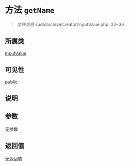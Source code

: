 # 方法 `getName`

> *文件信息* suda\archive\creator\InputValue.php: 33~36

## 所属类 

[InputValue](../InputValue.md)

## 可见性

 public 

## 说明



## 参数


无参数


## 返回值

无返回值
